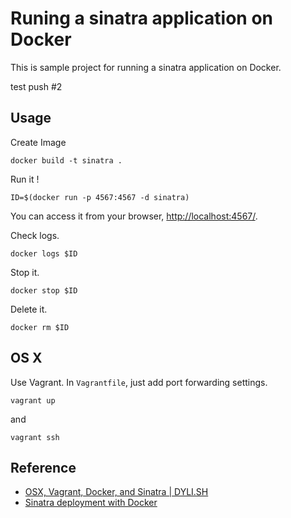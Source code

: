 # Runing a sinatra application on Docker

This is sample project for running a sinatra application on Docker.

test push #2

## Usage

Create Image

```
docker build -t sinatra .
```

Run it !

```
ID=$(docker run -p 4567:4567 -d sinatra)
```

You can access it from your browser, [http://localhost:4567/](http://localhost:4567/).

Check logs. 

```
docker logs $ID
```

Stop it. 

```
docker stop $ID
```

Delete it. 

```
docker rm $ID
```

## OS X

Use Vagrant. In `Vagrantfile`, just add port forwarding settings.

```
vagrant up
```

and

```
vagrant ssh
```

## Reference

- [OSX, Vagrant, Docker, and Sinatra | DYLI.SH](http://dyli.sh/2013/08/23/OSX-Vagrant-Docker-Sinatra.html)
- [Sinatra deployment with Docker](http://haanto.com/sinatra-deployment-with-docker/)


